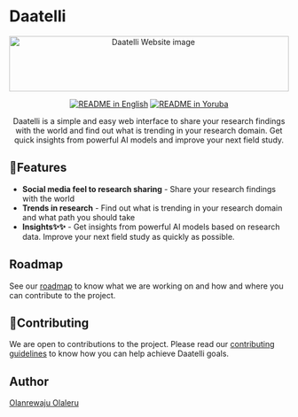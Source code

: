# Daatelli

<p align="center" style="width: 100%; height: 100px;">
<a href="https://air-data.netlify.app/">
    <img src="https://github.com/olaleru/daatelli/blob/main/assets/logo.png?raw=true" style="width: 100%; height: 100%; object-fit: contain;" alt="Daatelli Website image">
</a>
</p>

<div align="center">
<a href="./README.md"><img alt="README in English" src="https://img.shields.io/badge/English-d9d9d9"></a>
<a href="./README_yor.md"><img alt="README in Yoruba" src="https://img.shields.io/badge/Yoruba-d9d9d9"></a>
</div>

<p align="center" style="font-size: 14px;">
Daatelli is a simple and easy web interface to share your research findings with the world and find out what is trending in your research domain. Get quick insights from powerful AI models and improve your next field study.
</p>

## 🚀Features

- **Social media feel to research sharing** - Share your research findings with the world
- **Trends in research** - Find out what is trending in your research domain and what path you should take
- **Insights✨✨** - Get insights from powerful AI models based on research data. Improve your next field study as quickly as possible.

## Roadmap

See our [roadmap](https://air-data.netlify.app/roadmap) to know what we are working on and how and where you can contribute to the project.

## 🤝Contributing

We are open to contributions to the project. Please read our [contributing guidelines](./CONTRIBUTING.md) to know how you can help achieve Daatelli goals.

## Author

[Olanrewaju Olaleru](https://github.com/olaleru)
